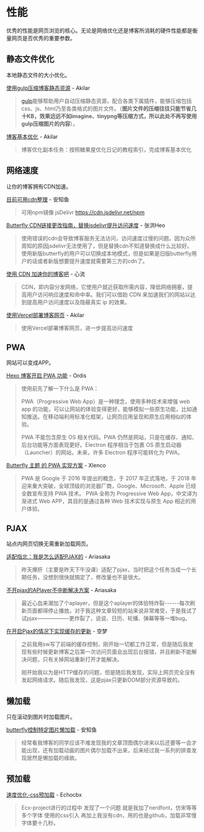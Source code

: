 # 性能

优秀的性能是网页浏览的核心。无论是网络优化还是博客所消耗的硬件性能都是衡量网页是否优秀的重要参数。

## 静态文件优化

本地静态文件的大小优化。

[使用gulp压缩博客静态资源](https://akilar.top/posts/49b73b87/) - Akilar

> [gulp](https://www.gulpjs.com.cn/)能够帮助用户自动压缩静态资源，配合各类下属插件，能够压缩包括css、js、html乃至各类格式的图片文件。（**图片文件的压缩往往只能节省几十KB，效果远远不如imagine、tinypng等压缩方式，所以此处不再写使用gulp压缩图片的内容**）。

[博客基本优化](https://akilar.top/posts/7c16c4bb/) - Akilar

> 博客优化副本任务：按照糖果屋优化日记的教程索引，完成博客基本优化

## 网络速度

让你的博客拥有CDN加速。

[目前可用cdn整理](https://blog.anheyu.com/posts/fe76.html) - 安知鱼

> 可用npm镜像
> jsDelivr
> https://cdn.jsdelivr.net/npm

[Butterfly CDN链接更改指南，替换jsdelivr提升访问速度](https://blog.zhheo.com/p/790087d9.html) - 张洪Heo

> 使用错误的cdn会导致博客服务无法访问，访问速度过慢的问题。因为众所周知的原因jsdelivr无法使用了，但是替换cdn不知道替换成什么比较好。使用新版butterfly的用户可以切换成本地模式，但是如果是旧版butterfly用户的话或者新版想要提升速度就需要第三方的cdn了。

[使用 CDN 加速你的博客吧](https://blog.panghai.top/posts/a154400e/) - 心流

> CDN，即内容分发网络，它使用户就近获取所需内容，降低网络拥塞，提高用户访问响应速度和命中率。我们可以借助 CDN 来加速我们的网站以达到提高用户访问速度以及隐蔽真实 ip 的效果。

[使用Vercel部署博客网页](https://akilar.top/posts/812734f8/) - Akilar

> 使用Vercel部署博客网页，进一步提高访问速度

## PWA

网站可以变成APP。

[Hexo 博客开启 PWA 功能](https://imbhj.com/cecbe2d2/) - Ordis

> 使用前先了解一下什么是 PWA：
>
> PWA（Progressive Web App）是一种理念，使用多种技术来增强 web app 的功能，可以让网站的体验变得更好，能够模拟一些原生功能，比如通知推送。在移动端利用标准化框架，让网页应用呈现和原生应用相似的体验。
>
> PWA 不能包含原生 OS 相关代码。PWA 仍然是网站，只是在缓存、通知、后台功能等方面表现更好。Electron 程序相当于包裹 OS 原生启动器（Launcher）的网站，未来，许多 Electron 程序可能转化为 PWA。

[Butterfly 主题 的 PWA 实现方案](https://blog.xlenco.top/posts/89e6.html) - Xlenco

> PWA 是 Google 于 2016 年提出的概念，于 2017 年正式落地，于 2018 年迎来重大突破，全球顶级的浏览器厂商，Google、Microsoft、Apple 已经全数宣布支持 PWA 技术。
> PWA 全称为 Progressive Web App，中文译为渐进式 Web APP，其目的是通过各种 Web 技术实现与原生 App 相近的用户体验。

## PJAX

站点内网页切换无需重新加载网页。

[适配指北：我是怎么适配PJAX的](https://yisous.xyz/posts/30bce1d1/) - Ariasaka

> 昨天爆肝（主要是昨天下午没课）适配了pjax，当时把这个任务当成一个长期任务，没想到很快就搞定了，修改量也不是很大。

[不开pjax的APlayer不中断解决方案](https://yisous.xyz/posts/614f1131/) - Ariasaka

> 最近心血来潮加了个aplayer，但是这个aplayer的体验特炸裂------每次刷新页面都得停止播放。对于我这种文章较短的站来说非常难受，于是我试了试pjax——————更炸裂了，说说、日历、轮播、弹幕等等一堆bug。

[在开启Pjax的情况下实现缓存的更新](https://kmar.top/posts/40941fca/) - 空梦

> 之前我用sw写了前端的缓存控制，刚开始一切都工作正常，但是随后我发现有些时候更新博客之后第一次访问页面会出现后台报错，并且刷新不能解决问题，只有关掉网站重新打开才能解决。
>
> 刚开始我以为是HTTP缓存的问题，但是随后我发现，实际上网页完全没有发起网络请求。随后我发现，这是pjax只更新DOM部分资源导致的。

## 懒加载

只在滚动到图片时加载图片。

[butterfly控制特定图片懒加载](https://blog.anheyu.com/posts/192f.html) - 安知鱼

> 经常看我博客的同学应该不难发现我的文章顶图偶尔进来以后还要等一会才能出现，还有加载动画的图片偶尔加载不出来，后来经过我一系列的排查发现居然是懒加载的缘故。

## 预加载

[速度优化-css预加载](https://ezgx.tk/2023/47635/) - Echocbx

> Ecx-project进行的过程中
> 发现了一个问题
> 就是我加了nerdfont，仿宋等等多个字体
> 使用的css引入
> 再加上我没有cdn，用的也是github，加载非常慢
> 字体要十几秒。
